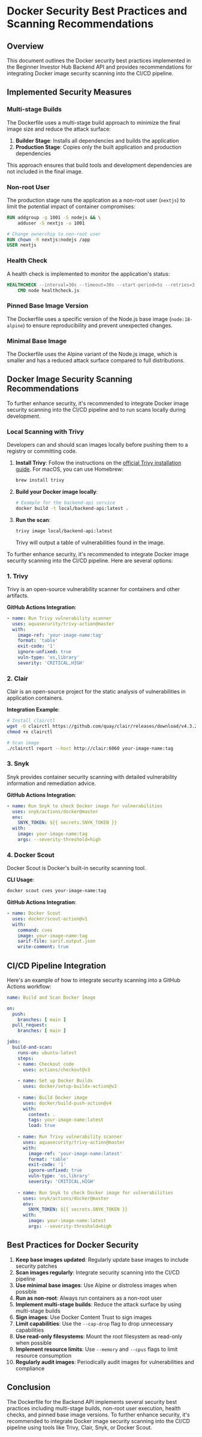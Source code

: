 # Docker Security Best Practices and Scanning Recommendations

## Overview

This document outlines the Docker security best practices implemented in the Beginner Investor Hub Backend API and provides recommendations for integrating Docker image security scanning into the CI/CD pipeline.

## Implemented Security Measures

### Multi-stage Builds

The Dockerfile uses a multi-stage build approach to minimize the final image size and reduce the attack surface:

1. **Builder Stage**: Installs all dependencies and builds the application
2. **Production Stage**: Copies only the built application and production dependencies

This approach ensures that build tools and development dependencies are not included in the final image.

### Non-root User

The production stage runs the application as a non-root user (`nextjs`) to limit the potential impact of container compromises:

```dockerfile
RUN addgroup -g 1001 -S nodejs && \
    adduser -S nextjs -u 1001

# Change ownership to non-root user
RUN chown -R nextjs:nodejs /app
USER nextjs
```

### Health Check

A health check is implemented to monitor the application's status:

```dockerfile
HEALTHCHECK --interval=30s --timeout=30s --start-period=5s --retries=3 \
    CMD node healthcheck.js
```

### Pinned Base Image Version

The Dockerfile uses a specific version of the Node.js base image (`node:18-alpine`) to ensure reproducibility and prevent unexpected changes.

### Minimal Base Image

The Dockerfile uses the Alpine variant of the Node.js image, which is smaller and has a reduced attack surface compared to full distributions.

## Docker Image Security Scanning Recommendations

To further enhance security, it's recommended to integrate Docker image security scanning into the CI/CD pipeline and to run scans locally during development.

### Local Scanning with Trivy

Developers can and should scan images locally before pushing them to a registry or committing code.

1.  **Install Trivy**: Follow the instructions on the [official Trivy installation guide](https://aquasecurity.github.io/trivy/v0.27.1/getting-started/installation/). For macOS, you can use Homebrew:
    ```bash
    brew install trivy
    ```

2.  **Build your Docker image locally**:
    ```bash
    # Example for the backend-api service
    docker build -t local/backend-api:latest .
    ```

3.  **Run the scan**:
    ```bash
    trivy image local/backend-api:latest
    ```
    Trivy will output a table of vulnerabilities found in the image.

To further enhance security, it's recommended to integrate Docker image security scanning into the CI/CD pipeline. Here are several options:

### 1. Trivy

Trivy is an open-source vulnerability scanner for containers and other artifacts.

**GitHub Actions Integration**:

```yaml
- name: Run Trivy vulnerability scanner
  uses: aquasecurity/trivy-action@master
  with:
    image-ref: 'your-image-name:tag'
    format: 'table'
    exit-code: '1'
    ignore-unfixed: true
    vuln-type: 'os,library'
    severity: 'CRITICAL,HIGH'
```

### 2. Clair

Clair is an open-source project for the static analysis of vulnerabilities in application containers.

**Integration Example**:

```bash
# Install clairctl
wget -O clairctl https://github.com/quay/clair/releases/download/v4.3.2/clairctl-linux-amd64
chmod +x clairctl

# Scan image
./clairctl report --host http://clair:6060 your-image-name:tag
```

### 3. Snyk

Snyk provides container security scanning with detailed vulnerability information and remediation advice.

**GitHub Actions Integration**:

```yaml
- name: Run Snyk to check Docker image for vulnerabilities
  uses: snyk/actions/docker@master
  env:
    SNYK_TOKEN: ${{ secrets.SNYK_TOKEN }}
  with:
    image: your-image-name:tag
    args: --severity-threshold=high
```

### 4. Docker Scout

Docker Scout is Docker's built-in security scanning tool.

**CLI Usage**:

```bash
docker scout cves your-image-name:tag
```

**GitHub Actions Integration**:

```yaml
- name: Docker Scout
  uses: docker/scout-action@v1
  with:
    command: cves
    image: your-image-name:tag
    sarif-file: sarif.output.json
    write-comment: true
```

## CI/CD Pipeline Integration

Here's an example of how to integrate security scanning into a GitHub Actions workflow:

```yaml
name: Build and Scan Docker Image

on:
  push:
    branches: [ main ]
  pull_request:
    branches: [ main ]

jobs:
  build-and-scan:
    runs-on: ubuntu-latest
    steps:
    - name: Checkout code
      uses: actions/checkout@v3
    
    - name: Set up Docker Buildx
      uses: docker/setup-buildx-action@v2
    
    - name: Build Docker image
      uses: docker/build-push-action@v4
      with:
        context: .
        tags: your-image-name:latest
        load: true
    
    - name: Run Trivy vulnerability scanner
      uses: aquasecurity/trivy-action@master
      with:
        image-ref: 'your-image-name:latest'
        format: 'table'
        exit-code: '1'
        ignore-unfixed: true
        vuln-type: 'os,library'
        severity: 'CRITICAL,HIGH'
    
    - name: Run Snyk to check Docker image for vulnerabilities
      uses: snyk/actions/docker@master
      env:
        SNYK_TOKEN: ${{ secrets.SNYK_TOKEN }}
      with:
        image: your-image-name:latest
        args: --severity-threshold=high
```

## Best Practices for Docker Security

1. **Keep base images updated**: Regularly update base images to include security patches
2. **Scan images regularly**: Integrate security scanning into the CI/CD pipeline
3. **Use minimal base images**: Use Alpine or distroless images when possible
4. **Run as non-root**: Always run containers as a non-root user
5. **Implement multi-stage builds**: Reduce the attack surface by using multi-stage builds
6. **Sign images**: Use Docker Content Trust to sign images
7. **Limit capabilities**: Use the `--cap-drop` flag to drop unnecessary capabilities
8. **Use read-only filesystems**: Mount the root filesystem as read-only when possible
9. **Implement resource limits**: Use `--memory` and `--cpus` flags to limit resource consumption
10. **Regularly audit images**: Periodically audit images for vulnerabilities and compliance

## Conclusion

The Dockerfile for the Backend API implements several security best practices including multi-stage builds, non-root user execution, health checks, and pinned base image versions. To further enhance security, it's recommended to integrate Docker image security scanning into the CI/CD pipeline using tools like Trivy, Clair, Snyk, or Docker Scout.
